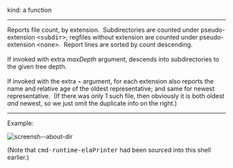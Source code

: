 kind: a function
<hr/>
Reports file count, by extension.&nbsp;&nbsp;Subdirectories are counted under pseudo-extension <tt>&lt;subdir&gt;</tt>; regfiles without extension are counted under pseudo-extension <tt>&lt;none&gt;</tt>.&nbsp;&nbsp;Report lines are sorted by count descending.<br/><br/>
If invoked with extra <i>maxDepth</i> argument, descends into subdirectories to the given tree depth.<br/><br/>
If invoked with the extra <b><tt>-</tt></b> argument, for each extension also reports the name and relative age of the oldest representative; and same for newest representative.&nbsp;&nbsp;(If there was only 1 such file, then obviously it is both oldest <i>and</i> newest, so we just omit the duplicate info on the right.)

<hr/>
Example:<br/>

![screensh--about-dir](https://github.com/user-attachments/assets/7c28715f-1e58-49d8-b7e7-0611fec23248)

(Note that <tt>cmd-runtime-elaPrinter</tt> had been sourced into this shell earlier.)
